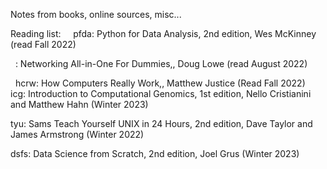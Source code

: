 Notes from books, online sources, misc...

Reading list:
  
  pfda: Python for Data Analysis, 2nd edition, Wes McKinney (read Fall 2022)
  
  : Networking All-in-One For Dummies,, Doug Lowe (read August 2022)
  
  hcrw: How Computers Really Work,, Matthew Justice (Read Fall 2022)
  
  icg: Introduction to Computational Genomics, 1st edition, Nello Cristianini and Matthew Hahn (Winter 2023)
  
  tyu: Sams Teach Yourself UNIX in 24 Hours, 2nd edition, Dave Taylor and James Armstrong (Winter 2022)
  
  dsfs: Data Science from Scratch, 2nd edition, Joel Grus (Winter 2023) 
